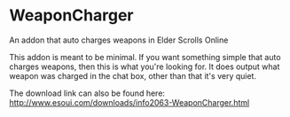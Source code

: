 # WeaponCharger
An addon that auto charges weapons in Elder Scrolls Online


This addon is meant to be minimal.  If you want something simple that auto charges weapons, then this is what you're looking for.
It does output what weapon was charged in the chat box, other than that it's very quiet.


The download link can also be found here:
http://www.esoui.com/downloads/info2063-WeaponCharger.html 
